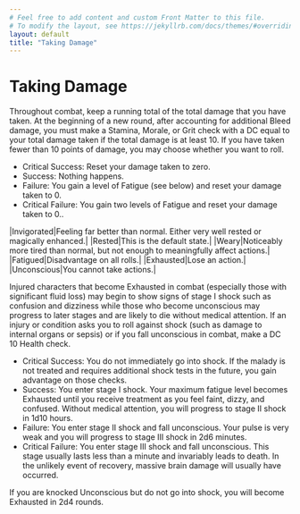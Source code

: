```yaml
---
# Feel free to add content and custom Front Matter to this file.
# To modify the layout, see https://jekyllrb.com/docs/themes/#overriding-theme-defaults
layout: default 
title: "Taking Damage"
---
```

# Taking Damage

Throughout combat, keep a running total of the total damage that you have taken. At the beginning of a new round, after accounting for additional Bleed damage, you must make a Stamina, Morale, or Grit check with a DC equal to your total damage taken if the total damage is at least 10. If you have taken fewer than 10 points of damage, you may choose whether you want to roll.

* Critical Success: Reset your damage taken to zero.
* Success: Nothing happens.
* Failure: You gain a level of Fatigue (see below) and reset your damage taken to 0.
* Critical Failure: You gain two levels of Fatigue and reset your damage taken to 0..

|Invigorated|Feeling far better than normal. Either very well rested or magically enhanced.|
|Rested|This is the default state.|
|Weary|Noticeably more tired than normal, but not enough to meaningfully affect actions.|
|Fatigued|Disadvantage on all rolls.|
|Exhausted|Lose an action.|
|Unconscious|You cannot take actions.|


Injured characters that become Exhausted in combat (especially those with significant fluid loss) may begin to show signs of stage I shock such as confusion and dizziness while those who become unconscious may progress to later stages and are likely to die without medical attention. If an injury or condition asks you to roll against shock (such as damage to internal organs or sepsis) or if you fall unconscious in combat, make a DC 10 Health check.

* Critical Success: You do not immediately go into shock. If the malady is not treated and requires additional shock tests in the future, you gain advantage on those checks.
* Success: You enter stage I shock. Your maximum fatigue level becomes Exhausted until you receive treatment as you feel faint, dizzy, and confused. Without medical attention, you will progress to stage II shock in 1d10 hours.
* Failure: You enter stage II shock and fall unconscious. Your pulse is very weak and you will progress to stage III shock in 2d6 minutes.
* Critical Failure: You enter stage III shock and fall unconscious. This stage usually lasts less than a minute and invariably leads to death. In the unlikely event of recovery, massive brain damage will usually have occurred.

If you are knocked Unconscious but do not go into shock, you will become Exhausted in 2d4 rounds. 


